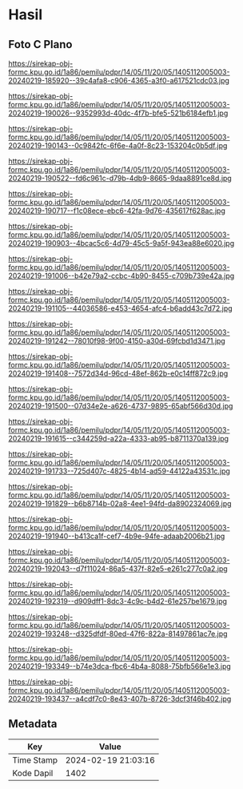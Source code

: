 # Hasil

## Foto C Plano

https://sirekap-obj-formc.kpu.go.id/1a86/pemilu/pdpr/14/05/11/20/05/1405112005003-20240219-185920--39c4afa8-c906-4365-a3f0-a617521cdc03.jpg

https://sirekap-obj-formc.kpu.go.id/1a86/pemilu/pdpr/14/05/11/20/05/1405112005003-20240219-190026--9352993d-40dc-4f7b-bfe5-521b6184efb1.jpg

https://sirekap-obj-formc.kpu.go.id/1a86/pemilu/pdpr/14/05/11/20/05/1405112005003-20240219-190143--0c9842fc-6f6e-4a0f-8c23-153204c0b5df.jpg

https://sirekap-obj-formc.kpu.go.id/1a86/pemilu/pdpr/14/05/11/20/05/1405112005003-20240219-190522--fd6c961c-d79b-4db9-8665-9daa8891ce8d.jpg

https://sirekap-obj-formc.kpu.go.id/1a86/pemilu/pdpr/14/05/11/20/05/1405112005003-20240219-190717--f1c08ece-ebc6-42fa-9d76-435617f628ac.jpg

https://sirekap-obj-formc.kpu.go.id/1a86/pemilu/pdpr/14/05/11/20/05/1405112005003-20240219-190903--4bcac5c6-4d79-45c5-9a5f-943ea88e6020.jpg

https://sirekap-obj-formc.kpu.go.id/1a86/pemilu/pdpr/14/05/11/20/05/1405112005003-20240219-191006--b42e79a2-ccbc-4b90-8455-c709b739e42a.jpg

https://sirekap-obj-formc.kpu.go.id/1a86/pemilu/pdpr/14/05/11/20/05/1405112005003-20240219-191105--44036586-e453-4654-afc4-b6add43c7d72.jpg

https://sirekap-obj-formc.kpu.go.id/1a86/pemilu/pdpr/14/05/11/20/05/1405112005003-20240219-191242--78010f98-9f00-4150-a30d-69fcbd1d3471.jpg

https://sirekap-obj-formc.kpu.go.id/1a86/pemilu/pdpr/14/05/11/20/05/1405112005003-20240219-191408--7572d34d-96cd-48ef-862b-e0c14ff872c9.jpg

https://sirekap-obj-formc.kpu.go.id/1a86/pemilu/pdpr/14/05/11/20/05/1405112005003-20240219-191500--07d34e2e-a626-4737-9895-65abf566d30d.jpg

https://sirekap-obj-formc.kpu.go.id/1a86/pemilu/pdpr/14/05/11/20/05/1405112005003-20240219-191615--c344259d-a22a-4333-ab95-b8711370a139.jpg

https://sirekap-obj-formc.kpu.go.id/1a86/pemilu/pdpr/14/05/11/20/05/1405112005003-20240219-191733--725d407c-4825-4b14-ad59-44122a43531c.jpg

https://sirekap-obj-formc.kpu.go.id/1a86/pemilu/pdpr/14/05/11/20/05/1405112005003-20240219-191829--b6b8714b-02a8-4ee1-94fd-da8902324069.jpg

https://sirekap-obj-formc.kpu.go.id/1a86/pemilu/pdpr/14/05/11/20/05/1405112005003-20240219-191940--b413ca1f-cef7-4b9e-94fe-adaab2006b21.jpg

https://sirekap-obj-formc.kpu.go.id/1a86/pemilu/pdpr/14/05/11/20/05/1405112005003-20240219-192043--d7f11024-86a5-437f-82e5-e261c277c0a2.jpg

https://sirekap-obj-formc.kpu.go.id/1a86/pemilu/pdpr/14/05/11/20/05/1405112005003-20240219-192319--d909dff1-8dc3-4c9c-b4d2-61e257be1679.jpg

https://sirekap-obj-formc.kpu.go.id/1a86/pemilu/pdpr/14/05/11/20/05/1405112005003-20240219-193248--d325dfdf-80ed-47f6-822a-81497861ac7e.jpg

https://sirekap-obj-formc.kpu.go.id/1a86/pemilu/pdpr/14/05/11/20/05/1405112005003-20240219-193349--b74e3dca-fbc6-4b4a-8088-75bfb566e1e3.jpg

https://sirekap-obj-formc.kpu.go.id/1a86/pemilu/pdpr/14/05/11/20/05/1405112005003-20240219-193437--a4cdf7c0-8e43-407b-8726-3dcf3f46b402.jpg


## Metadata

| Key        | Value               |
| ---------- | ------------------- |
| Time Stamp | 2024-02-19 21:03:16 |
| Kode Dapil | 1402                |




